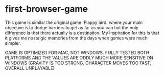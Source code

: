 # first-browser-game

This game is similar the original game 'Flappy bird' where your main objective is to dodge barriers to get as far as you can but the only difference is that there actually is a destination. My inspiration for this is that it gives me nostalgic memories from the days when games were much simpler.

GAME IS OPTIMIZED FOR MAC, NOT WINDOWS. FULLY TESTED BOTH PLATFORMS AND THE VALUES ARE ODDLY MUCH MORE SENSITIVE ON WINDOWS (GRAVITY IS TOO STRONG, CHARACTER MOVES TOO FAST, OVERALL UNPLAYABLE)
